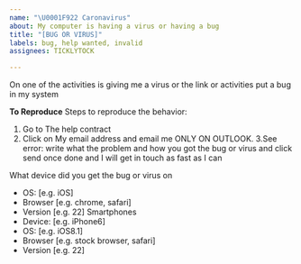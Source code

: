 ```yaml
---
name: "\U0001F922 Caronavirus"
about: My computer is having a virus or having a bug
title: "[BUG OR VIRUS]"
labels: bug, help wanted, invalid
assignees: TICKLYTOCK

---
```


On one of the activities is giving me a virus or the link or activities put a bug in my system 

**To Reproduce**
Steps to reproduce the behavior:
1. Go to The help contract
2. Click on My email address and email me ONLY ON OUTLOOK.
 3.See error: write what the problem and how you got the bug or virus and click send once done and I will get in touch as fast as I can




What device did you get the bug or virus on 
 - OS: [e.g. iOS]
 - Browser [e.g. chrome, safari]
 - Version [e.g. 22]
Smartphones
 - Device: [e.g. iPhone6]
 - OS: [e.g. iOS8.1]
 - Browser [e.g. stock browser, safari]
 - Version [e.g. 22]
